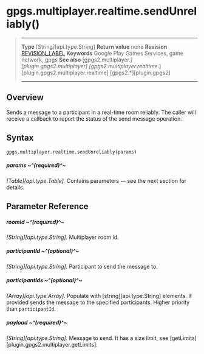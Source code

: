 # gpgs.multiplayer.realtime.sendUnreliably()

> --------------------- ------------------------------------------------------------------------------------------
> __Type__              [String][api.type.String]
> __Return value__      none
> __Revision__          [REVISION_LABEL](REVISION_URL)
> __Keywords__          Google Play Games Services, game network, gpgs
> __See also__          [gpgs2.multiplayer.*][plugin.gpgs2.multiplayer]
>                       [gpgs2.multiplayer.realtime.*][plugin.gpgs2.multiplayer.realtime]
>                       [gpgs2.*][plugin.gpgs2]
> --------------------- ------------------------------------------------------------------------------------------

## Overview

Sends a message to a participant in a real-time room reliably. The caller will receive a callback to report the status of the send message operation.

## Syntax

	gpgs.multiplayer.realtime.sendUnreliably(params)

##### params ~^(required)^~
_[Table][api.type.Table]._ Contains parameters — see the next section for details.

## Parameter Reference

##### roomId ~^(required)^~
_[String][api.type.String]._ Multiplayer room id.

##### participantId ~^(optional)^~
_[String][api.type.String]._ Participant to send the message to.

##### participantIds ~^(optional)^~
_[Array][api.type.Array]._ Populate with [string][api.type.String] elements. If provided sends the message to the specified participants. Higher priority than `participantId`.

##### payload ~^(required)^~
_[String][api.type.String]._ Message to send. It has a size limit, see [getLimits][plugin.gpgs2.multiplayer.getLimits].